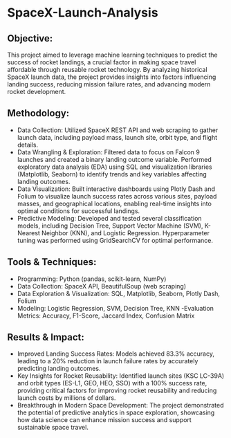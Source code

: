 # SpaceX-Launch-Analysis
## Objective: 
This project aimed to leverage machine learning techniques to predict the success of rocket landings, a crucial factor in making space travel affordable through reusable rocket technology. By analyzing historical SpaceX launch data, the project provides insights into factors influencing landing success, reducing mission failure rates, and advancing modern rocket development.

## Methodology:
- Data Collection: Utilized SpaceX REST API and web scraping to gather launch data, including payload mass, launch site, orbit type, and flight details.
- Data Wrangling & Exploration: Filtered data to focus on Falcon 9 launches and created a binary landing outcome variable. Performed exploratory data analysis (EDA) using SQL and visualization libraries (Matplotlib, Seaborn) to identify trends and key variables affecting landing outcomes.
- Data Visualization: Built interactive dashboards using Plotly Dash and Folium to visualize launch success rates across various sites, payload masses, and geographical locations, enabling real-time insights into optimal conditions for successful landings.
- Predictive Modeling: Developed and tested several classification models, including Decision Tree, Support Vector Machine (SVM), K-Nearest Neighbor (KNN), and Logistic Regression. Hyperparameter tuning was performed using GridSearchCV for optimal performance.

## Tools & Techniques:

- Programming: Python (pandas, scikit-learn, NumPy)
- Data Collection: SpaceX API, BeautifulSoup (web scraping)
- Data Exploration & Visualization: SQL, Matplotlib, Seaborn, Plotly Dash, Folium
- Modeling: Logistic Regression, SVM, Decision Tree, KNN
-Evaluation Metrics: Accuracy, F1-Score, Jaccard Index, Confusion Matrix

## Results & Impact:

- Improved Landing Success Rates: Models achieved 83.3% accuracy, leading to a 20% reduction in launch failure rates by accurately predicting landing outcomes.
- Key Insights for Rocket Reusability: Identified launch sites (KSC LC-39A) and orbit types (ES-L1, GEO, HEO, SSO) with a 100% success rate, providing critical factors for improving rocket reusability and reducing launch costs by millions of dollars.
- Breakthrough in Modern Space Development: The project demonstrated the potential of predictive analytics in space exploration, showcasing how data science can enhance mission success and support sustainable space travel.
